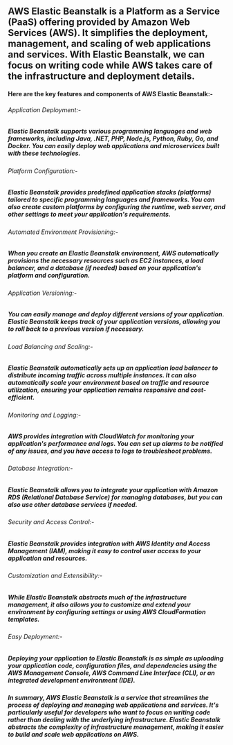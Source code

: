 ## AWS Elastic Beanstalk is a Platform as a Service (PaaS) offering provided by Amazon Web Services (AWS). It simplifies the deployment, management, and scaling of web applications and services. With Elastic Beanstalk, we can focus on writing code while AWS takes care of the infrastructure and deployment details.

#### Here are the key features and components of AWS Elastic Beanstalk:-

###### Application Deployment:-

##### Elastic Beanstalk supports various programming languages and web frameworks, including Java, .NET, PHP, Node.js, Python, Ruby, Go, and Docker. You can easily deploy web applications and microservices built with these technologies.

###### Platform Configuration:-

##### Elastic Beanstalk provides predefined application stacks (platforms) tailored to specific programming languages and frameworks. You can also create custom platforms by configuring the runtime, web server, and other settings to meet your application's requirements.

###### Automated Environment Provisioning:-

##### When you create an Elastic Beanstalk environment, AWS automatically provisions the necessary resources such as EC2 instances, a load balancer, and a database (if needed) based on your application's platform and configuration.

###### Application Versioning:-

##### You can easily manage and deploy different versions of your application. Elastic Beanstalk keeps track of your application versions, allowing you to roll back to a previous version if necessary.

###### Load Balancing and Scaling:-

##### Elastic Beanstalk automatically sets up an application load balancer to distribute incoming traffic across multiple instances. It can also automatically scale your environment based on traffic and resource utilization, ensuring your application remains responsive and cost-efficient.

###### Monitoring and Logging:-

##### AWS provides integration with CloudWatch for monitoring your application's performance and logs. You can set up alarms to be notified of any issues, and you have access to logs to troubleshoot problems.

###### Database Integration:-

##### Elastic Beanstalk allows you to integrate your application with Amazon RDS (Relational Database Service) for managing databases, but you can also use other database services if needed.

###### Security and Access Control:-

##### Elastic Beanstalk provides integration with AWS Identity and Access Management (IAM), making it easy to control user access to your application and resources.

###### Customization and Extensibility:-

##### While Elastic Beanstalk abstracts much of the infrastructure management, it also allows you to customize and extend your environment by configuring settings or using AWS CloudFormation templates.

###### Easy Deployment:-

##### Deploying your application to Elastic Beanstalk is as simple as uploading your application code, configuration files, and dependencies using the AWS Management Console, AWS Command Line Interface (CLI), or an integrated development environment (IDE).

##### In summary, AWS Elastic Beanstalk is a service that streamlines the process of deploying and managing web applications and services. It's particularly useful for developers who want to focus on writing code rather than dealing with the underlying infrastructure. Elastic Beanstalk abstracts the complexity of infrastructure management, making it easier to build and scale web applications on AWS.
